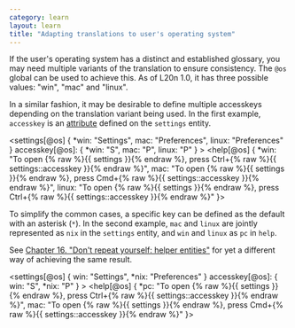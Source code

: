 ```yaml
---
category: learn
layout: learn
title: "Adapting translations to user's operating system"
---
```


<section class="clearfix">
  <div class="left">
    <p>If the user's operating system has a distinct and established glossary, you may need multiple variants of the translation to ensure consistency.  The <code>@os</code> global can be used to achieve this.  As of L20n 1.0, it has three possible values: "win", "mac" and "linux".</p>
    <p>In a similar fashion, it may be desirable to define multiple accesskeys depending on the translation variant being used.  In the first example, <code>accesskey</code> is an <a href="{% post_url 2012-07-09-attributes %}">attribute</a> defined on the <code class="entity">settings</code> entity.</p>
  </div>
  <div class="right">
    <div class="editor sourceEditor height35"
      id="sourceEditor1"
      data-source="sourceEditor1"
      data-output="output1"
    >&lt;settings[@os] {
 *win: "Settings",
  mac: "Preferences",
  linux: "Preferences"
 }
 accesskey[@os]: {
  *win: "S",
   mac: "P",
   linux: "P"
 }
&gt;
&lt;help[@os] {
 *win: "To open {% raw %}{{ settings }}{% endraw %}, press Ctrl+{% raw %}{{ settings::accesskey }}{% endraw %}",
  mac: "To open {% raw %}{{ settings }}{% endraw %}, press Cmd+{% raw %}{{ settings::accesskey }}{% endraw %}",
  linux: "To open {% raw %}{{ settings }}{% endraw %}, press Ctrl+{% raw %}{{ settings::accesskey }}{% endraw %}"
}&gt;
    </div>
    <dl id="output1">
    </dl>
  </div>
</section>

<section class="clearfix">
  <div class="left">
    <p>To simplify the common cases, a specific key can be defined as the default with an asterisk (<code>*</code>). In the second example, <code>mac</code> and <code>linux</code> are jointly represented as <code>nix</code> in the <code class="entity">settings</code> entity, and <code>win</code> and <code>linux</code> as <code>pc</code> in <code class="entity">help</code>.</p>
    <p>See <a href="{% post_url 2012-07-16-entities-public-vs-local %}">Chapter 16. "Don't repeat yourself: helper entities"</a> for yet a different way of achieving the same result.</p>
  </div>
  <div class="right">
    <div class="editor sourceEditor height25"
      id="sourceEditor2"
      data-source="sourceEditor2"
      data-output="output2"
    >&lt;settings[@os] {
  win: "Settings",
 *nix: "Preferences"
 }
 accesskey[@os]: {
   win: "S",
  *nix: "P"
 }
&gt;
&lt;help[@os] {
 *pc: "To open {% raw %}{{ settings }}{% endraw %}, press Ctrl+{% raw %}{{ settings::accesskey }}{% endraw %}",
  mac: "To open {% raw %}{{ settings }}{% endraw %}, press Cmd+{% raw %}{{ settings::accesskey }}{% endraw %}"
}&gt;
    </div>
    <dl id="output2">
    </dl>
  </div>
</section>
